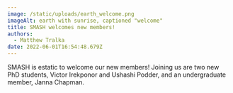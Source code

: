 ```yaml
---
image: /static/uploads/earth_welcome.png
imageAlt: earth with sunrise, captioned "welcome"
title: SMASH welcomes new members!
authors:
  - Matthew Tralka
date: 2022-06-01T16:54:48.679Z
---
```

SMASH is estatic to welcome our new members! Joining us are two new PhD students, Victor Irekponor and Ushashi Podder, and an undergraduate member, Janna Chapman.